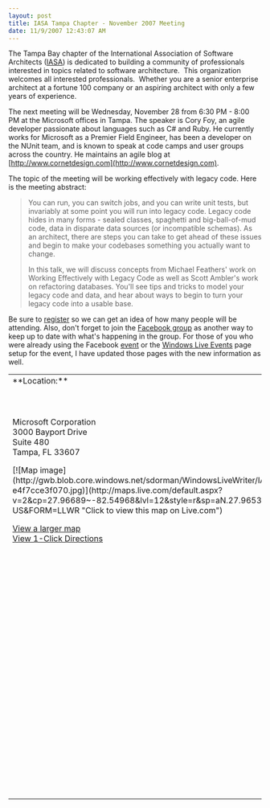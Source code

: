 ```yaml
---
layout: post
title: IASA Tampa Chapter - November 2007 Meeting
date: 11/9/2007 12:43:07 AM
---
```


The Tampa Bay chapter of the International Association of Software Architects ([IASA](http://www.iasahome.org/web/home/home)) is dedicated to building a community of professionals interested in topics related to software architecture.  This organization welcomes all interested professionals.  Whether you are a senior enterprise architect at a fortune 100 company or an aspiring architect with only a few years of experience.

The next meeting will be Wednesday, November 28 from 6:30 PM - 8:00 PM at the Microsoft offices in Tampa. The speaker is Cory Foy, an agile developer passionate about languages such as C# and Ruby. He currently works for Microsoft as a Premier Field Engineer, has been a developer on the NUnit team, and is known to speak at code camps and user groups across the country. He maintains an agile blog at [http://www.cornetdesign.com](http://www.cornetdesign.com).

The topic of the meeting will be working effectively with legacy code. Here is the meeting abstract:

> You can run, you can switch jobs, and you can write unit tests, but invariably at some point you will run into legacy code. Legacy code hides in many forms - sealed classes, spaghetti and big-ball-of-mud code, data in disparate data sources (or incompatible schemas). As an architect, there are steps you can take to get ahead of these issues and begin to make your codebases something you actually want to change.
> 
> In this talk, we will discuss concepts from Michael Feathers' work on Working Effectively with Legacy Code as well as Scott Ambler's work on refactoring databases. You'll see tips and tricks to model your legacy code and data, and hear about ways to begin to turn your legacy code into a usable base.

Be sure to [register](https://www.clicktoattend.com/invitation.aspx?code=122714) so we can get an idea of how many people will be attending. Also, don't forget to join the [Facebook group](http://www.facebook.com/group.php?gid=5630314139) as another way to keep up to date with what's happening in the group. For those of you who were already using the Facebook [event](http://www.facebook.com/event.php?eid=6069174012&ref=mf) or the [Windows Live Events](http://cid-0009c10c40687a2c.events.live.com/default.aspx) page setup for the event, I have updated those pages with the new information as well.
 <table cellspacing="0" cellpadding="2" width="720" border="0"> <tbody> <tr> <td valign="top" width="335">**Location:**</td> <td valign="top" width="383">**Add to your calendar:** </td></tr> <tr> <td valign="top" width="339"> 

Microsoft Corporation  
3000 Bayport Drive  
Suite 480  
Tampa, FL 33607
 <div class="wlWriterSmartContent" id="scid:84E294D0-71C9-4bd0-A0FE-95764E0368D9:63bb870b-d97d-435c-b16f-87eb4359fa6b" style="padding-right: 0px; display: inline; padding-left: 0px; padding-bottom: 0px; margin: 0px; padding-top: 0px">[![Map image](http://gwb.blob.core.windows.net/sdorman/WindowsLiveWriter/IASATampaChapterNovember2007Meeting_502/map-e4f7cce3f070.jpg)](http://maps.live.com/default.aspx?v=2&cp=27.96689~-82.54968&lvl=12&style=r&sp=aN.27.9653_-82.55058_Microsoft%2520Corp_&mkt=en-US&FORM=LLWR "Click to view this map on Live.com")</div> 

[View a larger map](http://maps.live.com/default.aspx?cp=27.966888~-82.549685&lvl=14&style=r&v=2&sp=Point.27.966888_-82.549685_Microsoft+Corp "View a larger map")  
[View 1-Click Directions](http://maps.live.com/OneClickDirections.aspx?mkt=en-us&rtp=~pos.27.968023982861645_-82.549467086792&FORM=LLMP)  
</td> <td valign="top" width="380"> 

*   ![Add this event to Microsoft Outlook](http://sc4.sclive.net/00.0.0000.0000/Web/images/outlook.gif) [Microsoft Outlook](http://cid-0009c10c40687a2c.events.live.com/event.ics)  
*   ![Add this event to Windows Live Calendar](http://sc3.sclive.net/00.0.0000.0000/Web/images/livecalendar.gif) [Windows Live Calendar](http://calendar.live.com/calendar/calendar.aspx?rru=addevent%3fdtstart%3d20071128T233000Z%26dtend%3d20071129T010000Z%26summary%3dIASA%2bTampa%2b-%2bNovember%2b2008%2bMeeting%26location%3d3000%2bBayport%2bDr%2bSte%2b480%252c%2bTampa%252c%2bFL%26description%3dSpeaker%253a%2bCory%2bFoy%2bis%2ban%2bagile%2bdeveloper%2bpassionate%2babout%2blanguages%2bsuch%2bas%2bC%2523%2band%2bRuby.%2bHe%2bcurrently%2bworks%2bfor%2bMicrosoft%2bas%2ba%2bPremier%2bField%2bEngineer%252c%2bhas%2bbeen%2ba%2bdeveloper%2bon%2bthe%2bNUnit%2bteam%252c%2band%2bis%2bknown%2bto%2bspeak%2bat%2bcode%2bcamps%2band%2buser%2bgroups%2bacross%2bthe%2bcountry.%2bHe%2blives%2bjust%2bnorth%2bof%2bTampa%2bwith%2bhis%2bwife%2band%2b2%2bdaughters%252c%2ba...%250d%250a%250d%250ahttp%253a%252f%252fcid-0009c10c40687a2c.events.live.com%252f)  
*   ![Add this event to Apple iCal](http://sc4.sclive.net/00.0.0000.0000/Web/images/other_calendar.gif) [Apple iCal](http://cid-0009c10c40687a2c.events.live.com/event.ics)  
*   ![Add this event to Yahoo! Calendar](http://sc4.sclive.net/00.0.0000.0000/Web/images/other_calendar.gif) [Yahoo! Calendar](http://calendar.yahoo.com/?v=60&title=IASA+Tampa+-+November+2008+Meeting&st=20071128T183000&in_loc=3000+Bayport+Dr+Ste+480%2c+Tampa%2c+FL&desc=Speaker%3a+Cory+Foy+is+an+agile+developer+passionate+about+languages+such+as+C%23+and+Ruby.+He+currently+works+for+Microsoft+as+a+Premier+Field+Engineer%2c+has+been+a+developer+on+the+NUnit+team%2c+and+is+known+to+speak+at+code+camps+and+user+groups+across+the+country.+He+lives+just+north+of+Tampa+with+his+wife+and+2+daughters%2c+a...%0d%0a%0d%0ahttp%3a%2f%2fcid-0009c10c40687a2c.events.live.com%2f)  
*   ![Add this event to Google Calendar](http://sc4.sclive.net/00.0.0000.0000/Web/images/google.gif) [Google Calendar](http://www.google.com/calendar/event?action=TEMPLATE&text=IASA+Tampa+-+November+2008+Meeting&dates=20071128T233000Z%2f20071129T010000Z&location=3000+Bayport+Dr+Ste+480%2c+Tampa%2c+FL&sprop=http%3a%2f%2fcid-0009c10c40687a2c.events.live.com%2f&details=Speaker%3a+Cory+Foy+is+an+agile+developer+passionate+about+languages+such+as+C%23+and+Ruby.+He+currently+works+for+Microsoft+as+a+Premier+Field+Engineer%2c+has+been+a+developer+on+the+NUnit+team%2c+and+is+known+to+speak+at+code+camps+and+user+groups+across+the+country.+He+lives+just+north+of+Tampa+with+his+wife+and+2+daughters%2c+a...%0d%0a%0d%0ahttp%3a%2f%2fcid-0009c10c40687a2c.events.live.com%2f)</td></tr></tbody></table>
